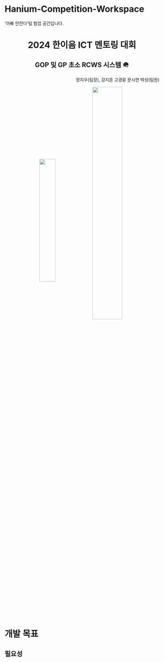 # Hanium-Competition-Workspace
'아빠 안잔다'팀 협업 공간입니다.
<br/>
<h1 align="center"> 2024 한이음 ICT 멘토링 대회 </h1>
<h2 align="center"> GOP 및 GP 초소 RCWS 시스템 🪖  </h2>
<p align="right"> 정지우(팀장), 강지훈 고경륜 문시현 박성(팀원)</p>

<p align="center">
  <img src="https://github.com/user-attachments/assets/5d76136e-b3f7-4416-845c-74334ab78d6a" align="center" width="32%">
  <img src="https://github.com/user-attachments/assets/f4dcf910-8e1e-43a6-be8f-53e1a3693c9e" align="center" width="44%">
</p>

# 개발 목표 <!-- omit in toc -->

## 필요성
